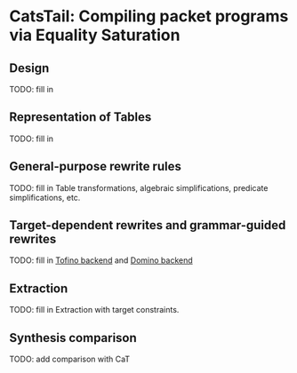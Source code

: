 # CatsTail: Compiling packet programs via Equality Saturation
## Design
TODO: fill in
## Representation of Tables
TODO: fill in
## General-purpose rewrite rules
TODO: fill in
Table transformations, algebraic simplifications, predicate simplifications, etc.
## Target-dependent rewrites and grammar-guided rewrites
TODO: fill in
[Tofino backend](rewrites/tofino.rs) and [Domino backend](rewrites/domino.rs)
## Extraction
TODO: fill in
Extraction with target constraints.
## Synthesis comparison
TODO: add comparison with CaT